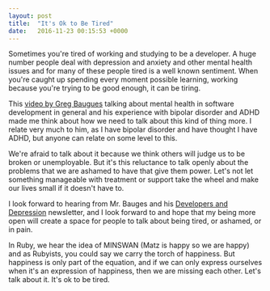 ```yaml
---
layout: post
title:  "It's Ok to Be Tired"
date:   2016-11-23 00:15:53 +0000
---
```



Sometimes you're tired of working and studying to be a developer. A huge number people deal with depression and anxiety and other mental health issues and for many of these people tired is a well known sentiment. When you're caught up spending every moment possible learning, working because you're trying to be good enough, it can be tiring. 

This [video by Greg Baugues](https://vimeo.com/78419167) talking about mental health in software development in general and his experience with bipolar disorder and ADHD made me think about how we need to talk about this kind of thing more. I relate very much to him, as I have bipolar disorder and have thought I have ADHD, but anyone can relate on some level to this. 

We're afraid to talk about it because we think others will judge us to be broken or unemployable. But it's this reluctance to talk openly about the problems that we are ashamed to have that give them power. Let's not let something manageable with treatment or support take the wheel and make our lives small if it doesn't have to.

I look forward to hearing from Mr. Bauges and his [Developers and Depression](http://devsanddepression.com/) newsletter, and I look forward to and hope that my being more open will create a space for people to talk about being tired, or ashamed, or in pain. 

In Ruby, we hear the idea of MINSWAN (Matz is happy so we are happy) and as Rubyists, you could say we carry the torch of happiness. But happiness is only part of the equation, and if we can only express ourselves when it's an expression of happiness, then we are missing each other. Let's talk about it. It's ok to be tired.
